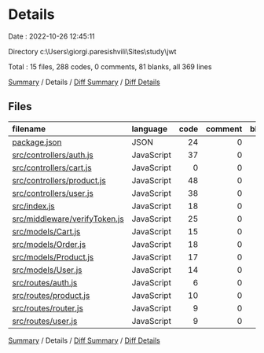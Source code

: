 # Details

Date : 2022-10-26 12:45:11

Directory c:\\Users\\giorgi.paresishvili\\Sites\\study\\jwt

Total : 15 files,  288 codes, 0 comments, 81 blanks, all 369 lines

[Summary](results.md) / Details / [Diff Summary](diff.md) / [Diff Details](diff-details.md)

## Files
| filename | language | code | comment | blank | total |
| :--- | :--- | ---: | ---: | ---: | ---: |
| [package.json](/package.json) | JSON | 24 | 0 | 1 | 25 |
| [src/controllers/auth.js](/src/controllers/auth.js) | JavaScript | 37 | 0 | 9 | 46 |
| [src/controllers/cart.js](/src/controllers/cart.js) | JavaScript | 0 | 0 | 1 | 1 |
| [src/controllers/product.js](/src/controllers/product.js) | JavaScript | 48 | 0 | 13 | 61 |
| [src/controllers/user.js](/src/controllers/user.js) | JavaScript | 38 | 0 | 11 | 49 |
| [src/index.js](/src/index.js) | JavaScript | 18 | 0 | 6 | 24 |
| [src/middleware/verifyToken.js](/src/middleware/verifyToken.js) | JavaScript | 25 | 0 | 9 | 34 |
| [src/models/Cart.js](/src/models/Cart.js) | JavaScript | 15 | 0 | 4 | 19 |
| [src/models/Order.js](/src/models/Order.js) | JavaScript | 18 | 0 | 4 | 22 |
| [src/models/Product.js](/src/models/Product.js) | JavaScript | 17 | 0 | 4 | 21 |
| [src/models/User.js](/src/models/User.js) | JavaScript | 14 | 0 | 4 | 18 |
| [src/routes/auth.js](/src/routes/auth.js) | JavaScript | 6 | 0 | 3 | 9 |
| [src/routes/product.js](/src/routes/product.js) | JavaScript | 10 | 0 | 4 | 14 |
| [src/routes/router.js](/src/routes/router.js) | JavaScript | 9 | 0 | 4 | 13 |
| [src/routes/user.js](/src/routes/user.js) | JavaScript | 9 | 0 | 4 | 13 |

[Summary](results.md) / Details / [Diff Summary](diff.md) / [Diff Details](diff-details.md)